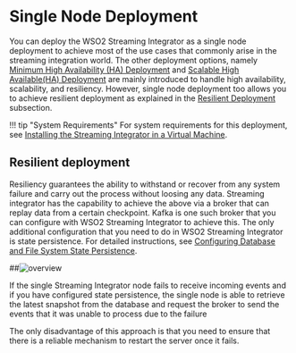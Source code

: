 # Single Node Deployment

You can deploy the WSO2 Streaming Integrator as a single node deployment to achieve most of the use cases that commonly arise
in the streaming integration world. The other deployment options, namely [Minimum High Availability (HA) Deployment](deploying-si-as-minimum-ha-cluster.md) and
[Scalable High Available(HA) Deployment](deploying-si-as-a-single-deployment.md) are mainly introduced to handle high availability, scalability, and resiliency.
However, single node deployment too allows you to achieve resilient deployment as explained in the [Resilient Deployment](#resilient-deployment.md) subsection.

!!! tip "System Requirements"
    For system requirements for this deployment, see [Installing the Streaming Integrator in a Virtual Machine](installing-si-in-vm.md).

## Resilient deployment

Resiliency guarantees the ability to withstand or recover from any system failure and carry out the process without 
loosing any data. Streaming integrator has the capability to achieve the above via a broker that can replay data from a
certain checkpoint. Kafka is one such broker that you can configure with WSO2 Streaming Integrator to achieve this. The only additional configuration that you need to do in WSO2 Streaming Integrator is state persistence. For detailed
instructions, see [Configuring Database and File System State Persistence](../admin/configuring-Database-and-File-System-State-Persistence.md).

##![overview]({{base_path}}/images/singleNodeDeployment.jpg)

If the single Streaming Integrator node fails to receive incoming events and if you have configured state persistence, the single node is able to retrieve the latest snapshot from the database and request the broker to send the events that it was unable to process due to the failure


The only disadvantage of this approach is that you need to ensure that there is a reliable mechanism to restart the server once it fails.
